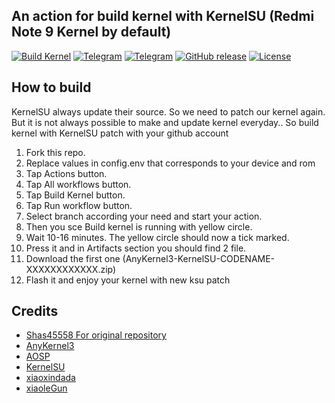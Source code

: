## An action for build kernel with KernelSU (Redmi Note 9 Kernel by default)
[![Build Kernel](https://github.com/melamit/xiaomi-merlin-kernel-ksu/actions/workflows/build-kernel.yml/badge.svg)](https://github.com/melamit/xiaomi-merlin-kernel-ksu/actions/workflows/build-kernel.yml)
<a href='https://t.me/void_developers' target="_blank"><img alt='Telegram' src='https://img.shields.io/badge/Channel-100000?style=flat&logo=Telegram&logoColor=white&labelColor=4BC9FF&color=282828'/></a>
<a href='https://t.me/void_developers_chat' target="_blank"><img alt='Telegram' src='https://img.shields.io/badge/Chat-100000?style=flat&logo=Telegram&logoColor=white&labelColor=4BC9FF&color=282828'/></a>
[![GitHub release](https://img.shields.io/github/release/Void-Developers/xiaomi-merlin-kernel-ksu?include_prereleases=&sort=semver&color=blue)](https://github.com/Void-Developers/xiaomi-merlin-kernel-ksu/releases)
[![License](https://img.shields.io/badge/License-MIT-blue)](#license)
## How to build
KernelSU always update their source. So we need to patch our kernel again. But it is not always possible to make and update kernel everyday..
So build kernel with KernelSU patch with your github account 

1. Fork this repo.
2. Replace values in config.env that corresponds to your device and rom 
3. Tap Actions button.
4. Tap All workflows button.
5. Tap Build Kernel button.
6. Tap Run workflow button.
7. Select branch according your need and start your action.
8. Then you sce Build kernel is running with yellow circle.
9. Wait 10-16 minutes. The yellow circle should now a tick marked.
10. Press it and in Artifacts section you should find 2 file.
11. Download the first one (AnyKernel3-KernelSU-CODENAME-XXXXXXXXXXXX.zip)
12. Flash it and enjoy your kernel with new ksu patch

## Credits
- [Shas45558 For original repository](https://github.com/Shas45558)
- [AnyKernel3](https://github.com/osm0sis/AnyKernel3)
- [AOSP](https://android.googlesource.com)
- [KernelSU](https://github.com/tiann/KernelSU)
- [xiaoxindada](https://github.com/xiaoxindada)
- [xiaoleGun](https://github.com/xiaoleGun)
